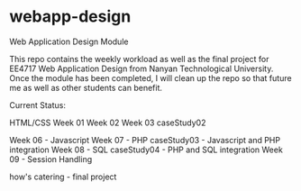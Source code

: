 # webapp-design
Web Application Design Module

This repo contains the weekly workload as well as the final project for EE4717 Web Application Design from Nanyan Technological University. Once the module has been completed, I will clean up the repo so that future me as well as other students can benefit. 

Current Status:

HTML/CSS
Week 01
Week 02
Week 03
caseStudy02

Week 06 - Javascript
Week 07 - PHP
caseStudy03 - Javascript and PHP integration
Week 08 - SQL
caseStudy04 - PHP and SQL integration
Week 09 - Session Handling

how's catering - final project